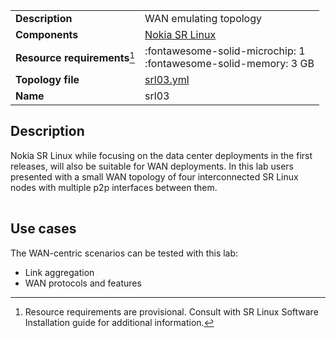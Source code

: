|                               |                                                                      |
| ----------------------------- | -------------------------------------------------------------------- |
| **Description**               | WAN emulating topology                                               |
| **Components**                | [Nokia SR Linux][srl]                                                |
| **Resource requirements**[^1] | :fontawesome-solid-microchip: 1 <br/>:fontawesome-solid-memory: 3 GB |
| **Topology file**             | [srl03.yml][topofile]                                                |
| **Name**                      | srl03                                                                |

## Description
Nokia SR Linux while focusing on the data center deployments in the first releases, will also be suitable for WAN deployments. In this lab users presented with a small WAN topology of four interconnected SR Linux nodes with multiple p2p interfaces between them.

<center><div class="mxgraph" style="max-width:100%;border:1px solid transparent;" data-mxgraph="{&quot;page&quot;:9,&quot;zoom&quot;:1.5,&quot;highlight&quot;:&quot;#0000ff&quot;,&quot;nav&quot;:true,&quot;check-visible-state&quot;:true,&quot;resize&quot;:true,&quot;url&quot;:&quot;https://raw.githubusercontent.com/srl-wim/container-lab/diagrams/containerlab.drawio&quot;}"></div></center>

## Use cases
The WAN-centric scenarios can be tested with this lab:

* Link aggregation
* WAN protocols and features

[srl]: https://www.nokia.com/networks/products/service-router-linux-NOS/
[topofile]: https://github.com/srl-wim/container-lab/tree/master/lab-examples/srl03/srl03.yml

[^1]: Resource requirements are provisional. Consult with SR Linux Software Installation guide for additional information.

<script type="text/javascript" src="https://cdn.jsdelivr.net/gh/hellt/drawio-js@main/embed2.js" async></script>